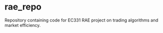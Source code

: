 # rae_repo
 Repository containing code for EC331 RAE project on trading algorithms and market efficiency.
